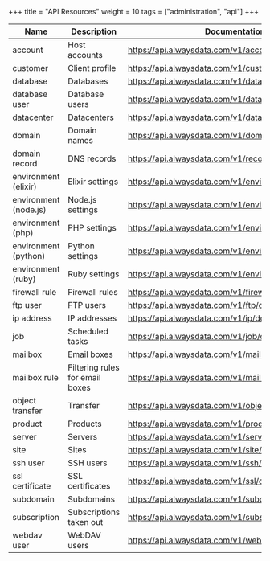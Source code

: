 +++
title = "API Resources"
weight = 10
tags = ["administration", "api"]
+++

|Name|Description|Documentation|
|--- |--- |--- |
|account|Host accounts|https://api.alwaysdata.com/v1/account/doc/|
|customer|Client profile|https://api.alwaysdata.com/v1/customer/doc/|
|database|Databases|https://api.alwaysdata.com/v1/database/doc/|
|database user|Database users|https://api.alwaysdata.com/v1/database/user/doc/|
|datacenter|Datacenters|https://api.alwaysdata.com/v1/datacenter/doc/|
|domain|Domain names|https://api.alwaysdata.com/v1/domain/doc/|
|domain record|DNS records|https://api.alwaysdata.com/v1/record/doc/|
|environment (elixir)|Elixir settings|https://api.alwaysdata.com/v1/environment/elixir/doc/|
|environment (node.js)|Node.js settings|https://api.alwaysdata.com/v1/environment/nodejs/doc/|
|environment (php)|PHP settings|https://api.alwaysdata.com/v1/environment/php/doc/|
|environment (python)|Python settings|https://api.alwaysdata.com/v1/environment/python/doc/|
|environment (ruby)|Ruby settings|https://api.alwaysdata.com/v1/environment/ruby/doc/|
|firewall rule|Firewall rules|https://api.alwaysdata.com/v1/firewall/doc/|
|ftp user|FTP users|https://api.alwaysdata.com/v1/ftp/doc/|
|ip address|IP addresses|https://api.alwaysdata.com/v1/ip/doc/|
|job|Scheduled tasks|https://api.alwaysdata.com/v1/job/doc/|
|mailbox|Email boxes|https://api.alwaysdata.com/v1/mailbox/doc/|
|mailbox rule|Filtering rules for email boxes|https://api.alwaysdata.com/v1/mailbox/rule/doc/|
|object transfer|Transfer|https://api.alwaysdata.com/v1/object_transfer/doc/|
|product|Products|https://api.alwaysdata.com/v1/product/doc/|
|server|Servers|https://api.alwaysdata.com/v1/server/doc/|
|site|Sites|https://api.alwaysdata.com/v1/site/doc/|
|ssh user|SSH users|https://api.alwaysdata.com/v1/ssh/doc/|
|ssl certificate|SSL certificates|https://api.alwaysdata.com/v1/ssl/doc/|
|subdomain|Subdomains|https://api.alwaysdata.com/v1/subdomain/doc/|
|subscription|Subscriptions taken out|https://api.alwaysdata.com/v1/subscription/doc/|
|webdav user|WebDAV users|https://api.alwaysdata.com/v1/webdav/doc/|


